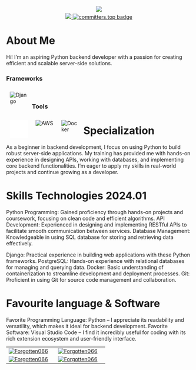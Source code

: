 <div id="header" align="center">
    <a href="https://github.com/Forgotten066">
        <img src="https://media.giphy.com/media/M9gbBd9nbDrOTu1Mqx/giphy.gif" width="100" />
    </a>    
</div>
<div id="header" align="center">
    <a href="https://github.com/Forgotten066">
        <img src="https://komarev.com/ghpvc/?username=Forgotten066&style=flat-circle&color=green"/>
    </a>
    <a href="https://user-badge.committers.top/kazakhstan_private/Forgotten066">
        <img src="https://user-badge.committers.top/kazakhstan_private/Forgotten066.svg" alt="committers.top badge">
    </a>

</div>



# About Me
Hi! I’m an aspiring Python backend developer with a passion for creating efficient and scalable server-side solutions. 



### Frameworks
<a href="https://www.djangoproject.com/" target="_blank"><img align="left" alt="Django" width="50px" style="padding:10px;" src="https://raw.githubusercontent.com/HighAmbition211/HighAmbition211/auxiliary/frameworks/django.svg" /></a></br>


### Tools
<a href="https://github.com/" target="_blank"><img align="left" alt="Git" width="50px" style="padding:10px;" src="https://raw.githubusercontent.com/HighAmbition211/HighAmbition211/auxiliary/tools/Github.svg" /></a>
<a href="https://aws.amazon.com/" target="_blank"><img align="left" alt="AWS" width="50px" style="padding:10px;" src="https://raw.githubusercontent.com/HighAmbition211/HighAmbition211/auxiliary/tools/aws.svg" /></a>
<a href="https://www.docker.com/" target="_blank"><img align="left" alt="Docker" width="50px" style="padding:10px;" src="https://raw.githubusercontent.com/HighAmbition211/HighAmbition211/auxiliary/tools/docker.svg" /></a>



# Specialization
As a beginner in backend development, I focus on using Python to build robust server-side applications. My training has provided me with hands-on experience in designing APIs, working with databases, and implementing core backend functionalities. I’m eager to apply my skills in real-world projects and continue growing as a developer.

# Skills Technologies 2024.01
Python Programming: Gained proficiency through hands-on projects and coursework, focusing on clean code and efficient algorithms.
API Development: Experienced in designing and implementing RESTful APIs to facilitate smooth communication between services.
Database Management: Knowledgeable in using SQL database for storing and retrieving data effectively.


Django: Practical experience in building web applications with these Python frameworks.
PostgreSQL: Hands-on experience with relational databases for managing and querying data.
Docker: Basic understanding of containerization to streamline development and deployment processes.
Git: Proficient in using Git for source code management and collaboration.

# Favourite language & Software
Favorite Programming Language: Python – I appreciate its readability and versatility, which makes it ideal for backend development.
Favorite Software: Visual Studio Code – I find it incredibly useful for coding with its rich extension ecosystem and user-friendly interface.



<table align="center">
  <tr>
    <td align="center" width="45%">
        <a href="#-my-github-stats--"><img width="100%" src="https://gh-readme-profile.vercel.app/api?username=Forgotten066&theme=dark&border_width=0&border_radius=15.2&hide_border=true" alt="Forgotten066" /></a>
    </td>
    <td align="center" width="55%">
        <a href="#-my-github-stats--"><img width="100%" src="https://github-profile-summary-cards.vercel.app/api/cards/profile-details?username=Forgotten066&theme=dark" alt="Forgotten066" /></a>
    </td>
  </tr>
  <tr>
    <td align="center" width="40%">
        <a href="#-my-github-stats--"><img width="100%" src="https://github-readme-streak-stats.herokuapp.com?user=Forgotten066&theme=dark&hide_border=true&border_radius=9.4&ring=3A0CA3&fire=D62828&dates=00F5D4&sideLabels=FFC300&stroke=8338EC&currStreakLabel=FFC300" alt="Forgotten066" /></a>
    </td>
    <td align="center" width="60%">
        <a href="#-my-github-stats--"><img src="https://github-readme-activity-graph.vercel.app/graph/?username=Forgotten066&bg_color=000&color=F8D866&line=F85D7F&point=FFFFFF&area=true&custom_title=Contribution%20Graph&height=350&days=20&hide_border=true" alt="Forgotten066" /></a>
    </td>
  </tr>
</table>
